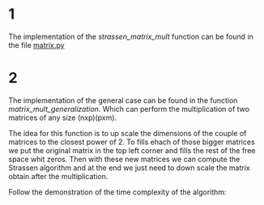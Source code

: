 # 1
The implementation of the *strassen_matrix_mult* function can be found in the file [matrix.py](matrix.py)
# 2
The implementation of the general case can be found in the function *matrix_mult_generalization*. Which can perform the multiplication of two matrices of any size (nxp)(pxm). 

The idea for this function is to up scale the dimensions of the couple of matrices to the closest power of 2. To fills ehach of those bigger matrices we put the original matrix in the top left corner and fills the rest of the free space whit zeros. Then with these new matrices we can compute the Strassen algorithm and at the end we just need to down scale the matrix obtain after the multiplication.

Follow the demonstration of the time complexity of the algorithm:
